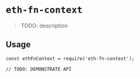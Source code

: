 # `eth-fn-context`

> TODO: description

## Usage

```
const ethFnContext = require('eth-fn-context');

// TODO: DEMONSTRATE API
```
